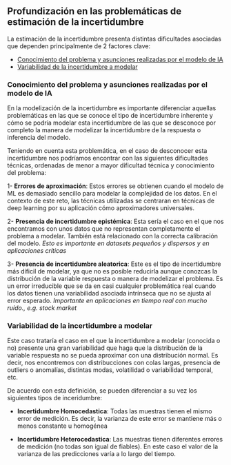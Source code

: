<h2 id="conceptos_clave">Profundización en las problemáticas de estimación de la incertidumbre</h2>

La estimación de la incertidumbre presenta distintas dificultades asociadas que dependen principalmente de 2 factores clave:

- [Conocimiento del problema y asunciones realizadas por el modelo de IA](#asunciones)
- [Variabilidad de la incertidumbre a modelar](#var_incertidumbre)

<h3 id="asunciones">Conocimiento del problema y asunciones realizadas por el modelo de IA</h3> 

En la modelización de la incertidumbre es importante diferenciar aquellas problemáticas en las que se conoce el tipo de incertidumbre inherente y cómo se podría modelar esta incertidumbre de las que se desconoce por completo la manera de modelizar la incertidumbre de la respuesta o inferencia del modelo.

Teniendo en cuenta esta problemática, en el caso de desconocer esta incertidumbre nos podríamos encontrar con las siguientes dificultades técnicas, ordenadas de menor a mayor dificultad técnica y conocimiento del problema:

1- **Errores de aproximación**: Estos errores se obtienen cuando el modelo de ML es demasiado sencillo para modelar la complejidad de los datos. En el contexto de este reto, las técnicas utilizadas se centraran en técnicas de deep learning por su aplicación cómo aproximadores universales.

2- **Presencia de incertidumbre epistémica**: Esta sería el caso en el que nos encontramos con unos datos que no representan completamente el problema a modelar. También está relacionado con la correcta calibración del modelo. *Esto es importante en datasets pequeños y dispersos y en aplicaciones críticas*

3- **Presencia de incertidumbre aleatorica**: Este es el tipo de incertidumbre más díficil de modelar, ya que no es posible reducirla aunque conozcas la distribución de la variable respuesta o manera de modelizar el problema. Es un error irreducible que se da en casi cualquier problemática real cuando los datos tienen una variabilidad asociada intrínseca que no se ajusta al error esperado. *Importante en aplicaciones en tiempo real con mucho ruído., e.g. stock market*


<h3 id="tipo_incertidumbre">Variabilidad de la incertidumbre a modelar</h3> 

Este caso trataría el caso en el que la incertidumbre a modelar (conocida o no) presente una gran variabilidad que haga que la distribución de la variable respuesta no se pueda aproximar con una distribución normal. Es decir, nos encontremos con distribucciones con colas largas, presencia de outliers o anomalías, distintas modas, volatilidad o variabilidad temporal, etc.

De acuerdo con esta definición, se pueden diferenciar a su vez los siguientes tipos de inceridumbre:

* **Incertidumbre Homocedastica**: Todas las muestras tienen el mismo error de medición. Es decir, la varianza de este error se mantiene más o menos constante u homogénea

* **Incertidumbre Heterocedastica**: Las muestras tienen diferentes errores de medición (no todas son igual de fiables). En este caso el valor de la varianza de las predicciones varía a lo largo del tiempo.



